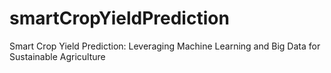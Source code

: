 # smartCropYieldPrediction
Smart Crop Yield Prediction: Leveraging Machine Learning and Big Data for Sustainable Agriculture
